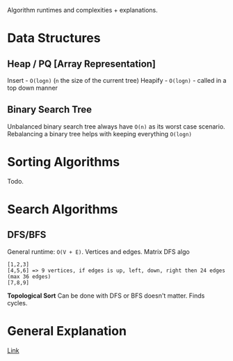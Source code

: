 Algorithm runtimes and complexities + explanations.
# Data Structures
## Heap / PQ [Array Representation]
Insert - `O(logn)` (`n` the size of the current tree)
Heapify - `O(logn)` - called in a top down manner
## Binary Search Tree
Unbalanced binary search tree always have `O(n)` as its worst case scenario.
Rebalancing a binary tree helps with keeping everything `O(logn)`



# Sorting Algorithms
Todo.

# Search Algorithms
## DFS/BFS
General runtime: `O(V + E)`. Vertices and edges. Matrix DFS algo
``` # Concrete example
[1,2,3]
[4,5,6] => 9 vertices, if edges is up, left, down, right then 24 edges (max 36 edges)
[7,8,9]
```
**Topological Sort**
Can be done with DFS or BFS doesn't matter. Finds cycles.

# General Explanation
[Link](https://algs4.cs.princeton.edu/cheatsheet/)
